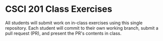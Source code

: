 # CSCI 201 Class Exercises

All students will submit work on in-class exercises using this single repository. Each student will commit to their own working branch, submit a pull request (PR), and present the PR's contents in class.

